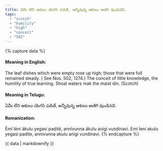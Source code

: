 ```yaml
---
title: ఏమీ లేని ఆకులు యెగసి పడితే, అన్నీవున్న ఆకులు అణిగి వుండినవి.
tags:
  - "scotch"
  - "humility"
  - "high"
  - "conceit"
  - "502"
---
```


{% capture data %}
#### Meaning in English:
The leaf dishes which were empty rose up high; those that were full remained steady.
( See Nos. 502, 1274.)
The conceit of little knowledge, the humility of true learning.
Shoal waters mak the maist din. (Scotch)

#### Meaning in Telugu:
ఏమీ లేని ఆకులు యెగసి పడితే, అన్నీవున్న ఆకులు అణిగి వుండినవి.

#### Romanization:
Ēmī lēni ākulu yegasi paḍitē, annīvunna ākulu aṇigi vuṇḍinavi.
Emi leni akulu yegasi padite, annivunna akulu anigi vundinavi.
{% endcapture %}

{{ data | markdownify }}

